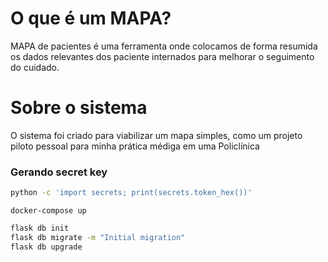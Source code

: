 # O que é um MAPA?

MAPA de pacientes é uma ferramenta onde colocamos de forma resumida os dados relevantes dos paciente internados para melhorar o seguimento do cuidado.

# Sobre o sistema

O sistema foi criado para viabilizar um mapa simples, como um projeto piloto pessoal para minha prática médiga em uma Policlínica 

### Gerando secret key

```sh
python -c 'import secrets; print(secrets.token_hex())'
```

```
docker-compose up
```

```sh
flask db init
flask db migrate -m "Initial migration"
flask db upgrade
```